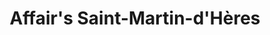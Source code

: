 ---
title: "Affair's Saint-Martin-d'Hères"
url: /saint-martin-dheres/affairs-saint-martin-dheres/
shop: charité
---